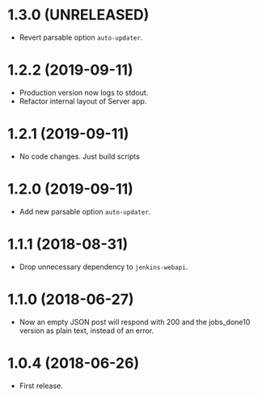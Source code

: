 # 1.3.0 (UNRELEASED)

* Revert parsable option `auto-updater`.

# 1.2.2 (2019-09-11)

* Production version now logs to stdout.
* Refactor internal layout of Server app.

# 1.2.1 (2019-09-11)

* No code changes. Just build scripts

# 1.2.0 (2019-09-11)

* Add new parsable option `auto-updater`. 

# 1.1.1 (2018-08-31)

* Drop unnecessary dependency to `jenkins-webapi`.

# 1.1.0 (2018-06-27)

- Now an empty JSON post will respond with 200 and the jobs_done10 version as plain text, instead of an error.

# 1.0.4 (2018-06-26)

- First release.
